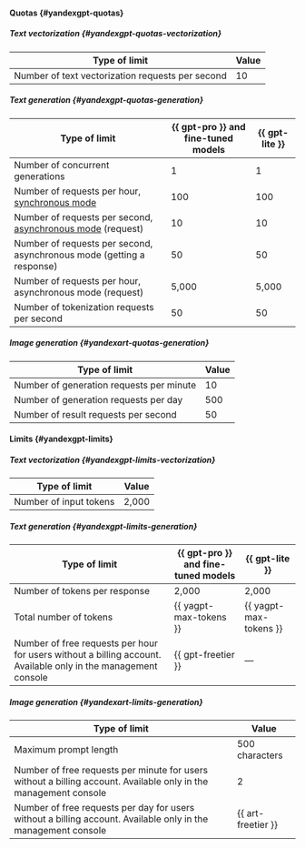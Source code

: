 #### Quotas {#yandexgpt-quotas}

##### Text vectorization {#yandexgpt-quotas-vectorization}

| Type of limit | Value |
----- | -----
| Number of text vectorization requests per second | 10 |

##### Text generation {#yandexgpt-quotas-generation}

| Type of limit | {{ gpt-pro }} and fine-tuned models | {{ gpt-lite }} |
----- | ----- | -----
| Number of concurrent generations | 1 | 1 |
| Number of requests per hour, [synchronous mode](../yandexgpt/concepts/index.md#working-mode) | 100 | 100 |
| Number of requests per second, [asynchronous mode](../yandexgpt/concepts/index.md#working-mode) (request) | 10 | 10 |
| Number of requests per second, asynchronous mode (getting a response) | 50 | 50 |
| Number of requests per hour, asynchronous mode (request) | 5,000 | 5,000 |
| Number of tokenization requests per second | 50 | 50 |

##### Image generation {#yandexart-quotas-generation}

| Type of limit | Value |
----- | -----
| Number of generation requests per minute | 10 |
| Number of generation requests per day | 500 |
| Number of result requests per second | 50 |

#### Limits {#yandexgpt-limits}

##### Text vectorization {#yandexgpt-limits-vectorization}

| Type of limit | Value |
----- | -----
| Number of input tokens | 2,000 |

##### Text generation {#yandexgpt-limits-generation}

| Type of limit | {{ gpt-pro }} and fine-tuned models | {{ gpt-lite }} |
----- | ----- | -----
| Number of tokens per response | 2,000 | 2,000 |
| Total number of tokens | {{ yagpt-max-tokens }} | {{ yagpt-max-tokens }} |
| Number of free requests per hour for users without a billing account. Available only in the management console | {{ gpt-freetier }} | — |

##### Image generation {#yandexart-limits-generation}

| Type of limit | Value |
----- | -----
| Maximum prompt length | 500 characters |
| Number of free requests per minute for users without a billing account. Available only in the management console | 2 |
| Number of free requests per day for users without a billing account. Available only in the management console | {{ art-freetier }} |
